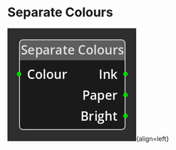 
# Separate Colours 

![Separate Colours Node](../../assets/nodes/separatecolours_node.png){align=left}


